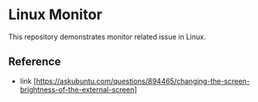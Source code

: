 # Linux Monitor

This repository demonstrates monitor related issue in Linux.

## Reference
- link [https://askubuntu.com/questions/894465/changing-the-screen-brightness-of-the-external-screen]
